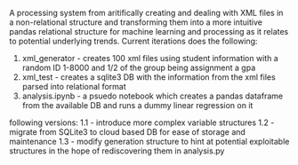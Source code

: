 A processing system from aritifically creating and dealing with XML files in a non-relational structure and transforming them into a more
intuitive pandas relational structure for machine learning and processing as it relates to potential underlying trends.
Current iterations does the following:
1. xml_generator - creates 100 xml files using student information with a random ID 1-8000 and 1/2 of the group being assignment a gpa
2. xml_test - creates a sqlite3 DB with the information from the xml files parsed into relational format
3. analysis.ipynb - a psuedo notebook which creates a pandas dataframe from the available DB and runs a dummy linear regression on it

following versions:
1.1 - introduce more complex variable structures
1.2 - migrate from SQLite3 to cloud based DB for ease of storage and maintenance
1.3 - modify generation structure to hint at potential exploitable structures in the hope of rediscovering them in analysis.py
